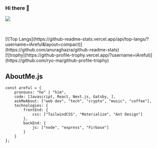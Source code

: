 ### Hi there 👋

<!-- ![Twitter Follow](https://img.shields.io/twitter/follow/ArefulCode?style=social) -->
<!-- [![Linkedin: Areful](https://img.shields.io/badge/LinkedIn-0077B5?style=for-the-badge&logo=linkedin&logoColor=white)](https://www.linkedin.com/in/areful) -->


<!-- [![Linkedin: Areful](https://img.shields.io/badge/LinkedIn-0077B5?style=for-the-badge&logo=linkedin&logoColor=white)](https://www.linkedin.com/in/areful){:target="_blank" rel="noopener"}] -->

<!-- [![Linkedin: Areful](http://stackoverflow.com){:target="_blank" rel="noopener"}] -->

<!-- <a href="https://twitter.com/ArefulCode"><img alt="Twitter Follow" src="https://img.shields.io/twitter/follow/ArefulCode?label=Twitter&style=for-the-badge&logo=twitter&color=1DA1F2"> </a>

**iAreful/iAreful** is a ✨ _special_ ✨ repository because its `README.md` (this file) appears on your GitHub profile.
![](https://komarev.com/ghpvc/?username=iAreful)
Here are some ideas to get you started:

- 🔭 I’m currently working on ...
- 🌱 I’m currently learning ...
- 👯 I’m looking to collaborate on ...
- 🤔 I’m looking for help with ...
- 💬 Ask me about ...
- 📫 How to reach me: ...
- 😄 Pronouns: ...
- ⚡ Fun fact: ... -->
![](https://komarev.com/ghpvc/?username=iAreful)

<br/>
<!-- [![Areful GitHub stats](https://github-readme-stats.vercel.app/api?username=iAreful)](https://github.com/iAreful/github-readme-stats) -->
<br/>
[![Top Langs](https://github-readme-stats.vercel.app/api/top-langs/?username=iAreful&layout=compact)](https://github.com/anuraghazra/github-readme-stats)
<br/>
[![trophy](https://github-profile-trophy.vercel.app/?username=iAreful)](https://github.com/ryo-ma/github-profile-trophy)

<br/>

## AboutMe.js
```
const areful = {
    pronouns: "he" | "him",
    code: [Javascript, React, Next.js, Gatsby, ],
    askMeAbout: ["web dev", "tech", "crypto", "music", "coffee"],
    technologies: {
        frontEnd: {
            css: ["TailwindCSS", "Materialize", "Ant Design"]
        },
        backEnd: {
            js: ["node", "express", "Firbase"]
        }        
    }
};
```
